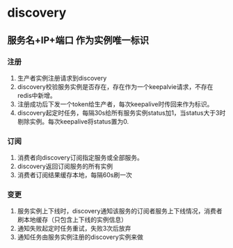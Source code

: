 # discovery

## 服务名+IP+端口    作为实例唯一标识

### 注册
1. 生产者实例注册请求到discovery
2. discovery校验服务实例是否存在，存在作为一个keepalvie请求，不存在redis中新增。
3. 注册成功后下发一个token给生产者，每次keepalive时传回来作为标识。
4. discovery起定时任务，每隔30s给所有服务实例status加1，当status大于3时剔除实例。每次keepalive将status置为0.
### 订阅
1. 消费者向discovery订阅指定服务或全部服务。
2. discovery返回订阅服务的所有实例
3. 消费者订阅结果缓存本地，每隔60s刷一次
### 变更
1. 服务实例上下线时，discovery通知该服务的订阅者服务上下线情况，消费者刷本地缓存（只包含上下线的实例信息）
2. 通知失败起定时任务重试，失败3次后放弃
3. 通知任务由服务实例注册的discovery实例来做